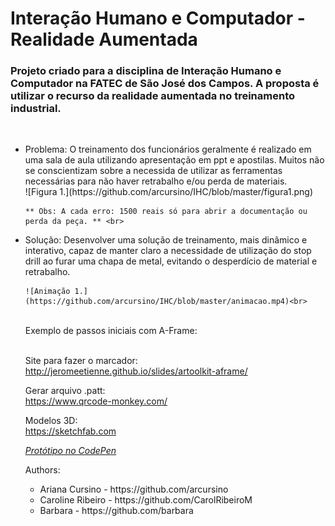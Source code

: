 <html>
      <head>
      

<h1> Interação Humano e Computador - Realidade Aumentada </h1>

<h3>Projeto criado para a disciplina de Interação Humano e Computador na FATEC de São José dos Campos.
A proposta é utilizar o recurso da realidade aumentada no treinamento industrial.<br></h3><br>

<ul>
<li> Problema:
	O treinamento dos funcionários geralmente é realizado em uma sala de aula utilizando apresentação em ppt e apostilas.
	Muitos não se conscientizam sobre a necessida de utilizar as ferramentas necessárias para não haver retrabalho e/ou perda de materiais.<br>
	![Figura 1.](https://github.com/arcursino/IHC/blob/master/figura1.png)<br>
	
	** Obs: A cada erro: 1500 reais só para abrir a documentação ou perda da peça. ** <br>
	
		
<li> Solução:
	Desenvolver uma solução de treinamento, mais dinâmico e interativo, capaz de manter claro a necessidade de utilização do stop drill
	ao furar uma chapa de metal, evitando o desperdício de material e retrabalho.</li>

	![Animação 1.](https://github.com/arcursino/IHC/blob/master/animacao.mp4)<br>




<br>
Exemplo de passos iniciais com A-Frame:  <br>
<br>

Site para fazer o marcador:<br>
http://jeromeetienne.github.io/slides/artoolkit-aframe/


Gerar arquivo .patt:<br>
https://www.qrcode-monkey.com/

Modelos 3D: <br>
https://sketchfab.com

*[Protótipo no CodePen](https://codepen.io/arcursino/pen/xxKOxMR)*

Authors:
<ul>
<li>Ariana Cursino - https://github.com/arcursino</li>
<li>Caroline Ribeiro - https://github.com/CarolRibeiroM</li>
<li>Barbara - https://github.com/barbara</li>
</ul> 

</head>
</html>

